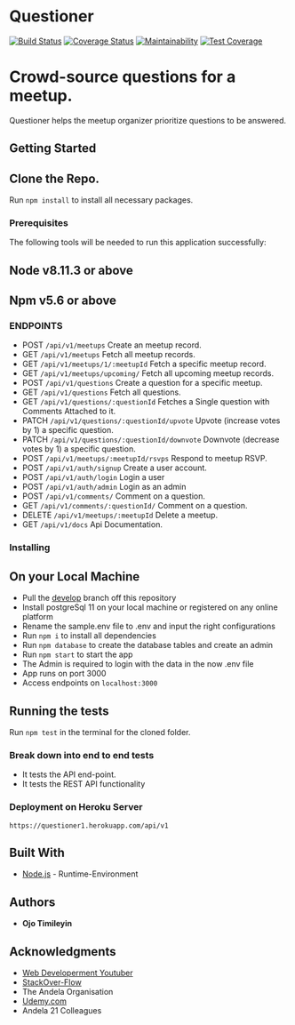 # Questioner
[![Build Status](https://travis-ci.org/openwell/questioner.svg?branch=develop)](https://travis-ci.org/openwell/questioner)
[![Coverage Status](https://coveralls.io/repos/github/openwell/questioner/badge.svg?branch=develop)](https://coveralls.io/github/openwell/questioner?branch=develop)
[![Maintainability](https://api.codeclimate.com/v1/badges/a3a966589be730bc865e/maintainability)](https://codeclimate.com/github/openwell/questioner/maintainability)
[![Test Coverage](https://api.codeclimate.com/v1/badges/a3a966589be730bc865e/test_coverage)](https://codeclimate.com/github/openwell/questioner/test_coverage)
# Crowd-source questions for a meetup.

Questioner helps the meetup organizer prioritize
questions to be answered.

## Getting Started

Clone the Repo.
-------------
Run `npm install` to install all necessary packages.

### Prerequisites

The following tools will be needed to run this application successfully:

Node v8.11.3 or above
---
Npm v5.6 or above
---

### ENDPOINTS

- POST `/api/v1/meetups` Create an meetup record.
- GET `/api/v1/meetups` Fetch all meetup records.
- GET `/api/v1/meetups/1/:meetupId` Fetch a specific meetup record.
- GET `/api/v1/meetups/upcoming/` Fetch all upcoming meetup records.
- POST `/api/v1/questions` Create a question for a specific meetup.
- GET `/api/v1/questions` Fetch all questions.
- GET `/api/v1/questions/:questionId` Fetches a Single question with Comments Attached to it.
- PATCH `/api/v1/questions/:questionId/upvote` Upvote (increase votes by 1) a specific question.
- PATCH `/api/v1/questions/:questionId/downvote` Downvote (decrease votes by 1) a specific question.
- POST `/api/v1/meetups/:meetupId/rsvps` Respond to meetup RSVP.
- POST `/api/v1/auth/signup` Create a user account.
- POST `/api/v1/auth/login` Login a user
- POST `/api/v1/auth/admin` Login as an admin
- POST `/api/v1/comments/` Comment on a question.
- GET `/api/v1/comments/:questionId/` Comment on a question.
- DELETE `/api/v1/meetups/:meetupId` Delete a meetup.
- GET `/api/v1/docs` Api Documentation.

### Installing

## On your Local Machine
- Pull the [develop](https://github.com/openwell/Questioner) branch off this repository
- Install postgreSql 11 on your local machine or registered on any online platform
- Rename the sample.env file to .env and input the right configurations
- Run `npm i` to install all dependencies
- Run `npm database` to create the database tables and create an admin
- Run `npm start` to start the app
- The Admin is required to login with the data in the now .env file
- App runs on port 3000
- Access endpoints on `localhost:3000`


## Running the tests

Run `npm test` in the terminal for the cloned folder.

### Break down into end to end tests

- It tests the API end-point.
- It tests the REST API functionality

### Deployment on Heroku Server
`https://questioner1.herokuapp.com/api/v1`


## Built With

* [Node.js](http://www.nodejs.org/) - Runtime-Environment

## Authors

* **Ojo Timileyin**

## Acknowledgments
* [Web Developerment Youtuber](htttps://youtube.com)
* [StackOver-Flow](https://stackoverflow.org)
* The Andela Organisation
* [Udemy.com](https://udemy.com)
* Andela 21 Colleagues
